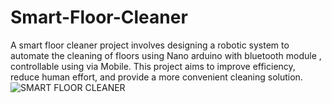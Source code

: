 # Smart-Floor-Cleaner
A smart floor cleaner project involves designing a robotic system to automate the cleaning of floors using Nano arduino with bluetooth module , controllable using via Mobile. This project aims to improve efficiency, reduce human effort, and provide a more convenient cleaning solution.
![SMART FLOOR CLEANER](https://github.com/user-attachments/assets/7cc58009-2e73-472a-8e42-250758f68a8b)
